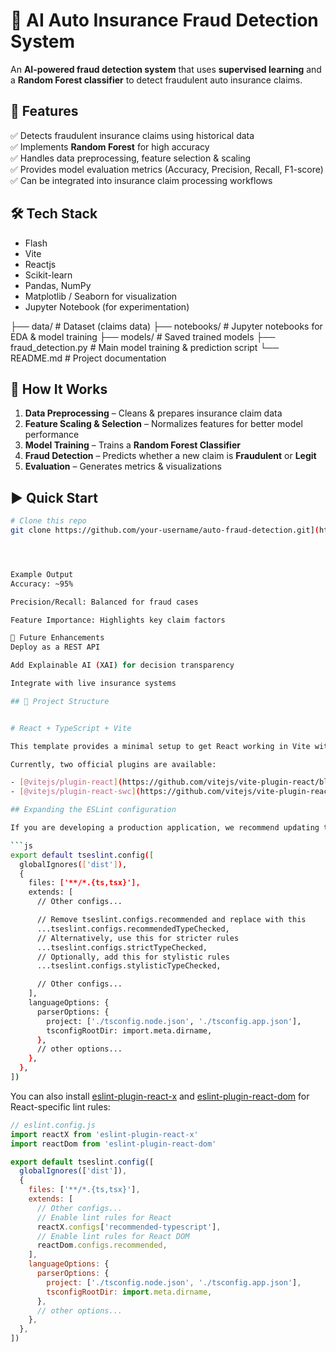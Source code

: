 # 🚗 AI Auto Insurance Fraud Detection System  

An **AI-powered fraud detection system** that uses **supervised learning** and a **Random Forest classifier** to detect fraudulent auto insurance claims.  

## 📌 Features  
✅ Detects fraudulent insurance claims using historical data  
✅ Implements **Random Forest** for high accuracy  
✅ Handles data preprocessing, feature selection & scaling  
✅ Provides model evaluation metrics (Accuracy, Precision, Recall, F1-score)  
✅ Can be integrated into insurance claim processing workflows  

## 🛠️ Tech Stack  
- Flash
- Vite
- Reactjs
- Scikit-learn  
- Pandas, NumPy  
- Matplotlib / Seaborn for visualization  
- Jupyter Notebook (for experimentation)

├── data/ # Dataset (claims data)
├── notebooks/ # Jupyter notebooks for EDA & model training
├── models/ # Saved trained models
├── fraud_detection.py # Main model training & prediction script
└── README.md # Project documentation


## 🚀 How It Works  
1. **Data Preprocessing** – Cleans & prepares insurance claim data  
2. **Feature Scaling & Selection** – Normalizes features for better model performance  
3. **Model Training** – Trains a **Random Forest Classifier**  
4. **Fraud Detection** – Predicts whether a new claim is **Fraudulent** or **Legit**  
5. **Evaluation** – Generates metrics & visualizations  

## ▶️ Quick Start  
```bash
# Clone this repo
git clone https://github.com/your-username/auto-fraud-detection.git](https://github.com/ayushmansahu1/LEARNATHON-4.0/edit/main/README.md




Example Output
Accuracy: ~95%

Precision/Recall: Balanced for fraud cases

Feature Importance: Highlights key claim factors

🔮 Future Enhancements
Deploy as a REST API

Add Explainable AI (XAI) for decision transparency

Integrate with live insurance systems

## 📂 Project Structure  


# React + TypeScript + Vite

This template provides a minimal setup to get React working in Vite with HMR and some ESLint rules.

Currently, two official plugins are available:

- [@vitejs/plugin-react](https://github.com/vitejs/vite-plugin-react/blob/main/packages/plugin-react) uses [Babel](https://babeljs.io/) for Fast Refresh
- [@vitejs/plugin-react-swc](https://github.com/vitejs/vite-plugin-react/blob/main/packages/plugin-react-swc) uses [SWC](https://swc.rs/) for Fast Refresh

## Expanding the ESLint configuration

If you are developing a production application, we recommend updating the configuration to enable type-aware lint rules:

```js
export default tseslint.config([
  globalIgnores(['dist']),
  {
    files: ['**/*.{ts,tsx}'],
    extends: [
      // Other configs...

      // Remove tseslint.configs.recommended and replace with this
      ...tseslint.configs.recommendedTypeChecked,
      // Alternatively, use this for stricter rules
      ...tseslint.configs.strictTypeChecked,
      // Optionally, add this for stylistic rules
      ...tseslint.configs.stylisticTypeChecked,

      // Other configs...
    ],
    languageOptions: {
      parserOptions: {
        project: ['./tsconfig.node.json', './tsconfig.app.json'],
        tsconfigRootDir: import.meta.dirname,
      },
      // other options...
    },
  },
])
```

You can also install [eslint-plugin-react-x](https://github.com/Rel1cx/eslint-react/tree/main/packages/plugins/eslint-plugin-react-x) and [eslint-plugin-react-dom](https://github.com/Rel1cx/eslint-react/tree/main/packages/plugins/eslint-plugin-react-dom) for React-specific lint rules:

```js
// eslint.config.js
import reactX from 'eslint-plugin-react-x'
import reactDom from 'eslint-plugin-react-dom'

export default tseslint.config([
  globalIgnores(['dist']),
  {
    files: ['**/*.{ts,tsx}'],
    extends: [
      // Other configs...
      // Enable lint rules for React
      reactX.configs['recommended-typescript'],
      // Enable lint rules for React DOM
      reactDom.configs.recommended,
    ],
    languageOptions: {
      parserOptions: {
        project: ['./tsconfig.node.json', './tsconfig.app.json'],
        tsconfigRootDir: import.meta.dirname,
      },
      // other options...
    },
  },
])
```
